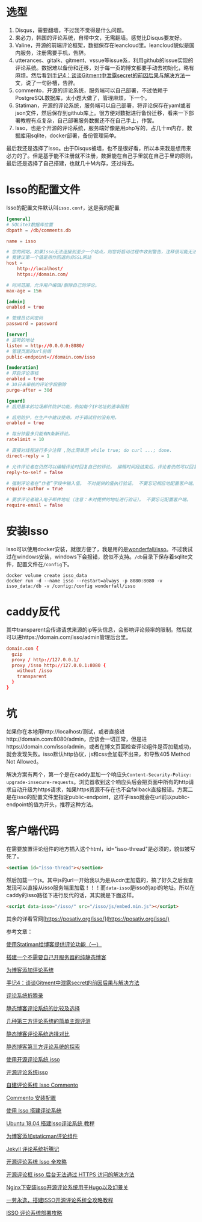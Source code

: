 # 选型
1. Disqus，需要翻墙，不过我不觉得是什么问题。
2. 来必力，韩国的评论系统，自带中文，无需翻墙。感觉比Disqus要友好。
3. Valine，开源的前端评论框架，数据保存在leancloud里。leancloud貌似是国内服务，注册需要手机，告辞。
4. utterances、gitalk、gitment、vssue等issue系，利用github的issue实现的评论系统。数据难以备份和迁移，对于每一页的博文都要手动去初始化，略有麻烦。然后看到[手记4：谈谈Gitment中泄露secret的前因后果与解决方法](https://aimingoo.github.io/1-1722.html)一文，说了一句卧槽，告辞。
5. commento，开源的评论系统，服务端可以自己部署，不过依赖于PostgreSQL数据库，太小题大做了，管理麻烦，下一个。
6. Statiman，开源的评论系统，服务端可以自己部署，将评论保存在yaml或者json文件，然后保存到github库上。很方便对数据进行备份迁移，看来一下部署教程有点复杂，自己部署服务数据还不在自己手上，作罢。
7. Isso，也是个开源的评论系统，服务端好像是用php写的，占几十m内存，数据库用sqlite，docker部署，备份管理简单。

最后我还是选择了Isso。由于Disqus被墙，也不是很好看，所以本来我是想用来必力的了。但是基于能不注册就不注册，数据能在自己手里就在自己手里的原则，最后还是选择了自己搭建，也就几十M内存，还过得去。

# Isso的配置文件
Isso的配置文件默认叫`isso.conf`，这是我的配置
```conf
[general]
# SQLite3数据库位置
dbpath = /db/comments.db

name = isso

# 您的网站。如果Isso无法连接到至少一个站点，则您将启动过程中收到警告，注释很可能无法正常运行。
# 我建议第一个值是用作回退的非SSL网站
host = 
    http://localhost/
    https://domain.com/

# 时间范围，允许用户编辑/删除自己的评论。
max-age = 15m

[admin]
enabled = true

# 管理员访问密码
password = password

[server]
# 监听的地址
listen = http://0.0.0.0:8080/
# 管理页面的url前缀
public-endpoint=//domain.com/isso

[moderation]
# 开启评论审核
enabled = true
# 30日未审核的评论字段删除
purge-after = 30d

[guard]
# 启用基本的垃圾邮件防护功能，例如每个IP地址的速率限制

# 启用防护，在生产中建议使用。对于调试目的没有用。
enabled = true

# 每分钟最多只能有N条新评论。
ratelimit = 10

# 直接对线程进行多少注释 ,防止简单而 while true; do curl ...; done.
direct-reply = 1

# 允许评论者在仍然可以编辑评论时回复自己的评论。 编辑时间段结束后，评论者仍然可以回复自己的评论。 不要忘记配置客户端。
reply-to-self = false

# 强制评论者在“作者”字段中输入值。 不对提供的值执行验证。 不要忘记相应地配置客户端。
require-author = true

# 要求评论者输入电子邮件地址（注意：未对提供的地址进行验证）。 不要忘记配置客户端。
require-email = false
```

# 安装Isso
Isso可以使用docker安装，就很方便了，我是用的是[wonderfall/isso](https://hub.docker.com/r/wonderfall/isso/)。不过我试过在windows安装，windows下会报错，貌似不支持。`/db`目录下保存着sqlite文件，配置文件在`/config`下。
```shell
docker volume create isso_data
docker run -d --name isso --restart=always -p 8080:8080 -v isso_data:/db -v /config:/config wonderfall/isso
```

# caddy反代
其中transparent会传递请求来源的ip等头信息，会影响评论频率的限制。然后就可以进https://domain.com/isso/admin管理后台里。
```conf
domain.com {
  gzip
  proxy / http://127.0.0.1/
  proxy /isso http://127.0.0.1:8080 {
    without /isso
    transparent
  }
}
```

# 坑
如果你在本地用http://localhost/测试，或者直接进http://domain.com:8080/admin，应该会一切正常，但是进https://domain.com/isso/admin，或者在博文页面检查评论组件是否加载成功，就会发现失败。isso默认http协议，js和css会加载不出来，和导致405 Method Not Allowed。

解决方案有两个，第一个是在caddy里加一个响应头`Content-Security-Policy: upgrade-insecure-requests`。浏览器收到这个响应头后会把页面中所有的http请求自动升级为https请求，如果https资源不存在也不会fallback直接报错。方案二是在isso的配置文件里指定public-endpoint，这样子isso就会在url前以public-endpoint的值为开头，推荐这种方法。

# 客户端代码
在需要放置评论组件的地方插入这个html，id="isso-thread"是必须的，貌似被写死了。
```html
<section id="isso-thread"></section>
```
然后加载一个js。其中js的url一开始我以为是从cdn里加载的，搞了好久之后我查发现可以直接从isso服务端里加载！！！而`data-isso`是isso的api的地址。所以在caddy的isso路径下进行反代的话，其实就是下面这样。
```html
<script data-isso="/isso/" src="/isso/js/embed.min.js"></script>
```

其余的详看官网[https://posativ.org/isso/](https://posativ.org/isso/)

参考文章：

[使用Statiman给博客提供评论功能（一）](https://changhungtao.github.io/%E6%8A%80%E6%9C%AF/2019/02/25/%E4%BD%BF%E7%94%A8Statiman%E7%BB%99%E5%8D%9A%E5%AE%A2%E6%8F%90%E4%BE%9B%E8%AF%84%E8%AE%BA%E5%8A%9F%E8%83%BD.html)

[搭建一个不需要自己开服务器的纯静态博客](https://liriansu.com/posts/2019-11-19-build-a-staic-blog/)

[为博客添加评论系统](https://kaffa.im/add-comments-system-to-my-blog.html)

[手记4：谈谈Gitment中泄露secret的前因后果与解决方法](https://aimingoo.github.io/1-1722.html)

[评论系统折腾录](https://www.fengkx.top/post/comment-system/)

[静态博客评论系统的比较及选择](https://weiweitop.fun/2019/08/10/%E9%9D%99%E6%80%81%E5%8D%9A%E5%AE%A2%E8%AF%84%E8%AE%BA%E7%B3%BB%E7%BB%9F%E7%9A%84%E6%AF%94%E8%BE%83%E5%8F%8A%E9%80%89%E6%8B%A9/)

[几种第三方评论系统的简单主观评测](http://sappharuhi.xyz/2018/05/06/%E5%87%A0%E7%A7%8D%E7%AC%AC%E4%B8%89%E6%96%B9%E8%AF%84%E8%AE%BA%E7%B3%BB%E7%BB%9F%E7%9A%84%E7%AE%80%E5%8D%95%E4%B8%BB%E8%A7%82%E8%AF%84%E6%B5%8B/)

[静态博客评论系统选择对比](http://einverne.github.io/post/2018/05/blog-comment-system.html)

[静态博客第三方评论系统的探索](https://blog.tangxiaozhu.com/15458303913069.html)

[使用开源评论系统 isso](https://kaitohh.com/isso-configuration/)

[开源评论系统isso](https://youendless.com/post/isso/)

[自建评论系统 Isso Commento](https://kaix.in/0001/self-hosted-isso-commento)

[Commento 安装配置](https://networm.me/2019/08/04/commento-install/)

[使用 Isso 搭建评论系统](https://www.practicemp.com/2018/09/isso.html)

[Ubuntu 18.04 搭建Isso评论系统 教程](https://www.omega.im/251/)

[为博客添加staticman评论组件](https://dark-wind.github.io/ruby/blog-comment-with-staticman/)

[Jekyll 评论系统折腾记](https://erl.im/blog/the-jekyll-comment-system)

[开源评论系统 Isso 全攻略](https://zhangnew.com/isso-open-source-comment-system.html)

[开源评论框 isso 后台无法通过 HTTPS 访问的解决方法](https://roriri.one/2019/10/06/isso-https/)

[Nginx下安装isso开源评论系统用于Hugo以及幻景关](https://jesselau.com/install-isso-nginx-hugo/)

[一劳永逸，搭建ISSO开源评论系统全攻略教程](https://www.hscbook.com/article/isso-comment/)

[ISSO 评论系统部署攻略](http://yangyingming.com/article/426/)